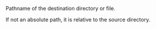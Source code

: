 Pathname of the destination directory or file. 

If not an absolute path, it is relative to the source directory.